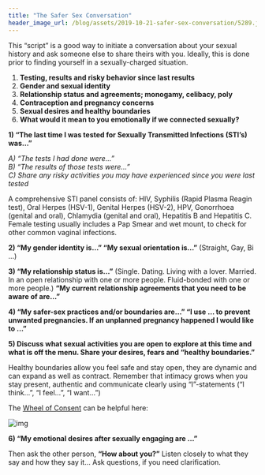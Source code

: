 ```yaml
---
title: "The Safer Sex Conversation"
header_image_url: /blog/assets/2019-10-21-safer-sex-conversation/5289.jpg
---
```


This “script” is a good way to initiate a conversation about your sexual history and ask someone else to share theirs with you. Ideally, this is done prior to finding yourself in a sexually-charged situation.

1. **Testing, results and risky behavior since last results**
2. **Gender and sexual identity**
3. **Relationship status and agreements; monogamy, celibacy, poly**
4. **Contraception and pregnancy concerns**
5. **Sexual desires and healthy boundaries**
6. **What would it mean to you emotionally if we connected sexually?**

**1) “The last time I was tested for Sexually Transmitted Infections (STI’s) was…”**

*A) “The tests I had done were…”<br />
B) “The results of those tests were…”<br />
C) Share any risky activities you may have experienced since you were last tested*

A comprehensive STI panel consists of: HIV, Syphilis (Rapid Plasma Reagin test), Oral Herpes (HSV-1), Genital Herpes (HSV-2), HPV, Gonorrhoea (genital and oral), Chlamydia (genital and oral), Hepatitis B and Hepatitis C. Female testing usually includes a Pap Smear and wet mount, to check for other common vaginal infections.

**2) “My gender identity is…” “My sexual orientation is…”** (Straight, Gay, Bi …)

**3) “My relationship status is…”** (Single. Dating. Living with a lover. Married. In an open relationship with one or more people. Fluid-bonded with one or more people.) **“My current relationship agreements that you need to be aware of are…”**

**4) “My safer-sex practices and/or boundaries are…” “I use … to prevent unwanted pregnancies. If an unplanned pregnancy happened I would like to …”**

**5) Discuss what sexual activities you are open to explore at this time and what is off the menu. Share your desires, fears and “healthy boundaries.”**

Healthy boundaries allow you feel safe and stay open, they are dynamic and can expand as well as contract. Remember that intimacy grows when you stay present, authentic and communicate clearly using “I”-statements (“I think…”, “I feel…”, “I want…”)

The [Wheel of Consent](https://www.youtube.com/watch?v=auokDp_EA80) can be helpful here:

![img](https://miro.medium.com/max/863/0*0LMp7IPl7Jv0omFH)

**6) “My emotional desires after sexually engaging are …”**

Then ask the other person, **“How about you?”** Listen closely to what they say and how they say it… Ask questions, if you need clarification.